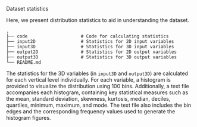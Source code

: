 Dataset statistics

Here, we present distribution statistics to aid in understanding the dataset. 

    .
    ├── code                    # Code for calculating statistics
    ├── input2D                 # Statistics for 2D input variables
    ├── input3D                 # Statistics for 3D input variables
    ├── output2D                # Statistics for 2D output variables
    ├── output3D                # Statistics for 3D output variables
    └── README.md

The statistics for the 3D variables (in `input3D` and `output3D`) are calculated for each vertical level individually. For each variable, a histogram is provided to visualize the distribution using 100 bins. Additionally, a text file accompanies each histogram, containing key statistical measures such as the mean, standard deviation, skewness, kurtosis, median, deciles, quartiles, minimum, maximum, and mode. The text file also includes the bin edges and the corresponding frequency values used to generate the histogram figures. 

